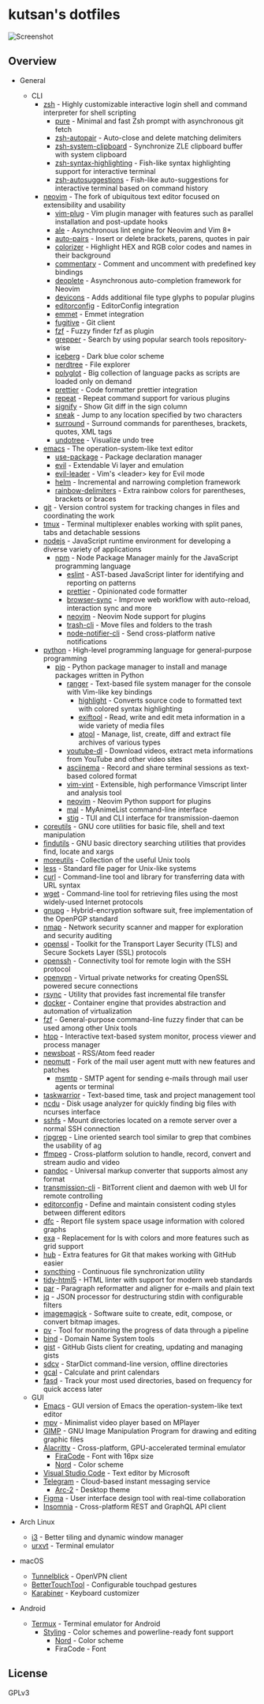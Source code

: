 # kutsan's dotfiles

![Screenshot](https://i.imgur.com/cjUnlYR.png)

## Overview

- General
	- CLI
		- [zsh](http://www.zsh.org) - Highly customizable interactive login shell and command interpreter for shell scripting
			- [pure](https://github.com/sindresorhus/pure) - Minimal and fast Zsh prompt with asynchronous git fetch
			- [zsh-autopair](https://github.com/hlissner/zsh-autopair) - Auto-close and delete matching delimiters
			- [zsh-system-clipboard](https://github.com/kutsan/zsh-system-clipboard) - Synchronize ZLE clipboard buffer with system clipboard
			- [zsh-syntax-highlighting](https://github.com/zsh-users/zsh-syntax-highlighting) - Fish-like syntax highlighting support for interactive terminal
			- [zsh-autosuggestions](https://github.com/zsh-users/zsh-autosuggestions) - Fish-like auto-suggestions for interactive terminal based on command history
		- [neovim](https://github.com/neovim/neovim) - The fork of ubiquitous text editor focused on extensibility and usability
			- [vim-plug](https://github.com/junegunn/vim-plug) - Vim plugin manager with features such as parallel installation and post-update hooks
			- [ale](https://github.com/w0rp/ale) - Asynchronous lint engine for Neovim and Vim 8+
			- [auto-pairs](https://github.com/jiangmiao/auto-pairs) - Insert or delete brackets, parens, quotes in pair
			- [colorizer](https://github.com/chrisbra/Colorizer) - Highlight HEX and RGB color codes and names in their background
			- [commentary](https://github.com/tpope/vim-commentary) - Comment and uncomment with predefined key bindings
			- [deoplete](https://github.com/Shougo/deoplete.nvim) - Asynchronous auto-completion framework for Neovim
			- [devicons](https://github.com/ryanoasis/vim-devicons) - Adds additional file type glyphs to popular plugins
			- [editorconfig](https://github.com/editorconfig/editorconfig-vim) - EditorConfig integration
			- [emmet](https://github.com/mattn/emmet-vim) - Emmet integration
			- [fugitive](https://github.com/tpope/vim-fugitive) - Git client
			- [fzf](https://github.com/junegunn/fzf.vim) - Fuzzy finder fzf as plugin
			- [grepper](https://github.com/mhinz/vim-grepper) - Search by using popular search tools repository-wise
			- [iceberg](https://github.com/cocopon/iceberg.vim) - Dark blue color scheme
			- [nerdtree](https://github.com/scrooloose/nerdtree) - File explorer
			- [polyglot](https://github.com/sheerun/vim-polyglot) - Big collection of language packs as scripts are loaded only on demand
			- [prettier](https://github.com/prettier/vim-prettier) - Code formatter prettier integration
			- [repeat](https://github.com/tpope/vim-repeat) - Repeat command support for various plugins
			- [signify](https://github.com/mhinz/vim-signify) - Show Git diff in the sign column
			- [sneak](https://github.com/justinmk/vim-sneak) - Jump to any location specified by two characters
			- [surround](https://github.com/tpope/vim-surround) - Surround commands for parentheses, brackets, quotes, XML tags
			- [undotree](https://github.com/mbbill/undotree) - Visualize undo tree
		- [emacs](https://www.gnu.org/software/emacs) - The operation-system-like text editor
			- [use-package](https://github.com/jwiegley/use-package) - Package declaration manager
			- [evil](https://github.com/emacs-evil/evil) - Extendable Vi layer and emulation
			- [evil-leader](https://github.com/cofi/evil-leader) - Vim's \<leader\> key for Evil mode
			- [helm](https://github.com/emacs-helm/helm) - Incremental and narrowing completion framework
			- [rainbow-delimiters](https://github.com/Fanael/rainbow-delimiters) - Extra rainbow colors for parentheses, brackets or braces
		- [git](https://git-scm.com) - Version control system for tracking changes in files and coordinating the work
		- [tmux](https://github.com/tmux/tmux) - Terminal multiplexer enables working with split panes, tabs and detachable sessions
		- [nodejs](https://nodejs.org) - JavaScript runtime environment for developing a diverse variety of applications
			- [npm](https://www.npmjs.com) - Node Package Manager mainly for the JavaScript programming language
				- [eslint](https://github.com/eslint/eslint) - AST-based JavaScript linter for identifying and reporting on patterns
				- [prettier](https://github.com/prettier/prettier) - Opinionated code formatter
				- [browser-sync](https://github.com/BrowserSync/browser-sync) - Improve web workflow with auto-reload, interaction sync and more
				- [neovim](https://github.com/neovim/node-client) - Neovim Node support for plugins
				- [trash-cli](https://github.com/sindresorhus/trash-cli) - Move files and folders to the trash
				- [node-notifier-cli](https://github.com/mikaelbr/node-notifier-cli) - Send cross-platform native notifications
		- [python](https://www.python.org) - High-level programming language for general-purpose programming
			- [pip](https://pip.pypa.io) - Python package manager to install and manage packages written in Python
				- [ranger](https://github.com/ranger/ranger) - Text-based file system manager for the console with Vim-like key bindings
					- [highlight](https://github.com/andre-simon/highlight) - Converts source code to formatted text with colored syntax highlighting
					- [exiftool](http://www.sno.phy.queensu.ca/~phil/exiftool) - Read, write and edit meta information in a wide variety of media files
					- [atool](http://www.nongnu.org/atool) - Manage, list, create, diff and extract file archives of various types
				- [youtube-dl](https://github.com/rg3/youtube-dl) - Download videos, extract meta informations from YouTube and other video sites
				- [asciinema](https://github.com/asciinema/asciinema) - Record and share terminal sessions as text-based colored format
				- [vim-vint](https://github.com/Kuniwak/vint) - Extensible, high performance Vimscript linter and analysis tool
				- [neovim](https://github.com/neovim/python-client) - Neovim Python support for plugins
				- [mal](https://github.com/ryukinix/mal) - MyAnimeList command-line interface
				- [stig](https://github.com/rndusr/stig) - TUI and CLI interface for transmission-daemon
		- [coreutils](https://www.gnu.org/software/coreutils/coreutils.html) - GNU core utilities for basic file, shell and text manipulation
		- [findutils](https://www.gnu.org/software/findutils) - GNU basic directory searching utilities that provides find, locate and xargs
		- [moreutils](https://joeyh.name/code/moreutils) - Collection of the useful Unix tools
		- [less](http://www.greenwoodsoftware.com/less) - Standard file pager for Unix-like systems
		- [curl](https://github.com/curl/curl) - Command-line tool and library for transferring data with URL syntax
		- [wget](https://www.gnu.org/software/wget) - Command-line tool for retrieving files using the most widely-used Internet protocols
		- [gnupg](https://www.gnupg.org) - Hybrid-encryption software suit, free implementation of the OpenPGP standard
		- [nmap](https://github.com/nmap/nmap) - Network security scanner and mapper for exploration and security auditing
		- [openssl](https://github.com/openssl/openssl) - Toolkit for the Transport Layer Security (TLS) and Secure Sockets Layer (SSL) protocols
		- [openssh](https://www.openssh.com) - Connectivity tool for remote login with the SSH protocol
		- [openvpn](https://github.com/OpenVPN/openvpn) - Virtual private networks for creating OpenSSL powered secure connections
		- [rsync](https://rsync.samba.org) - Utility that provides fast incremental file transfer
		- [docker](https://github.com/docker/docker) - Container engine that provides abstraction and automation of virtualization
		- [fzf](https://github.com/junegunn/fzf) - General-purpose command-line fuzzy finder that can be used among other Unix tools
		- [htop](https://github.com/hishamhm/htop) - Interactive text-based system monitor, process viewer and process manager
		- [newsboat](https://github.com/newsboat/newsboat) - RSS/Atom feed reader
		- [neomutt](https://github.com/neomutt/neomutt) - Fork of the mail user agent mutt with new features and patches
			- [msmtp](http://msmtp.sourceforge.net) - SMTP agent for sending e-mails through mail user agents or terminal
		- [taskwarrior](https://github.com/taskwarrior/task) - Text-based time, task and project management tool
		- [ncdu](https://dev.yorhel.nl/ncdu) - Disk usage analyzer for quickly finding big files with ncurses interface
		- [sshfs](https://github.com/libfuse/sshfs) - Mount directories located on a remote server over a normal SSH connection
		- [ripgrep](https://github.com/BurntSushi/ripgrep) - Line oriented search tool similar to grep that combines the usability of ag
		- [ffmpeg](https://github.com/FFmpeg/FFmpeg) - Cross-platform solution to handle, record, convert and stream audio and video
		- [pandoc](https://github.com/jgm/pandoc) - Universal markup converter that supports almost any format
		- [transmission-cli](https://github.com/transmission/transmission) - BitTorrent client and daemon with web UI for remote controlling
		- [editorconfig](https://github.com/editorconfig/editorconfig-core-c) - Define and maintain consistent coding styles between different editors
		- [dfc](https://github.com/Rolinh/dfc) - Report file system space usage information with colored graphs
		- [exa](https://github.com/ogham/exa) - Replacement for ls with colors and more features such as grid support
		- [hub](https://github.com/github/hub) - Extra features for Git that makes working with GitHub easier
		- [syncthing](https://github.com/syncthing/syncthing) - Continuous file synchronization utility
		- [tidy-html5](https://github.com/htacg/tidy-html5) - HTML linter with support for modern web standards
		- [par](https://github.com/sergi/par) - Paragraph reformatter and aligner for e-mails and plain text
		- [jq](https://github.com/stedolan/jq) - JSON processor for destructuring stdin with configurable filters
		- [imagemagick](https://github.com/ImageMagick/ImageMagick) - Software suite to create, edit, compose, or convert bitmap images.
		- [pv](https://github.com/icetee/pv) - Tool for monitoring the progress of data through a pipeline
		- [bind](https://source.isc.org/cgi-bin/gitweb.cgi) - Domain Name System tools
		- [gist](https://github.com/defunkt/gist) - GitHub Gists client for creating, updating and managing gists
		- [sdcv](https://github.com/Dushistov/sdcv) - StarDict command-line version, offline directories
		- [gcal](https://www.gnu.org/software/gcal) - Calculate and print calendars
		- [fasd](https://github.com/clvv/fasd) - Track your most used directories, based on frequency for quick access later
	- GUI
		- [Emacs](https://www.gnu.org/software/emacs) - GUI version of Emacs the operation-system-like text editor
		- [mpv](https://github.com/mpv-player/mpv) - Minimalist video player based on MPlayer
		- [GIMP](https://www.gimp.org) - GNU Image Manipulation Program for drawing and editing graphic files
		- [Alacritty](https://github.com/jwilm/alacritty) - Cross-platform, GPU-accelerated terminal emulator
			- [FiraCode](https://github.com/ryanoasis/nerd-fonts) - Font with 16px size
			- [Nord](https://github.com/kutsan/dotfiles/blob/master/.config/iterm/Nord.itermcolors) - Color scheme
		- [Visual Studio Code](https://github.com/Microsoft/vscode) - Text editor by Microsoft
		- [Telegram](https://telegram.org) - Cloud-based instant messaging service
			- [Arc-2](https://github.com/kutsan/dotfiles/tree/master/.config/telegram) - Desktop theme
		- [Figma](https://www.figma.com) - User interface design tool with real-time collaboration
		- [Insomnia](https://github.com/getinsomnia/insomnia) - Cross-platform REST and GraphQL API client

- Arch Linux
	- [i3](https://github.com/i3/i3) - Better tiling and dynamic window manager
	- [urxvt](http://software.schmorp.de/pkg/rxvt-unicode.html) - Terminal emulator

- macOS
	- [Tunnelblick](https://github.com/Tunnelblick/Tunnelblick) - OpenVPN client
	- [BetterTouchTool](https://www.boastr.net) - Configurable touchpad gestures
	- [Karabiner](https://github.com/tekezo/Karabiner-Elements) - Keyboard customizer

- Android
	- [Termux](https://github.com/termux/termux-app) - Terminal emulator for Android
		- [Styling](https://github.com/termux/termux-styling) - Color schemes and powerline-ready font support
			- [Nord](https://github.com/kutsan/dotfiles/blob/master/.termux/colors.properties) - Color scheme
			- FiraCode - Font

## License

GPLv3
